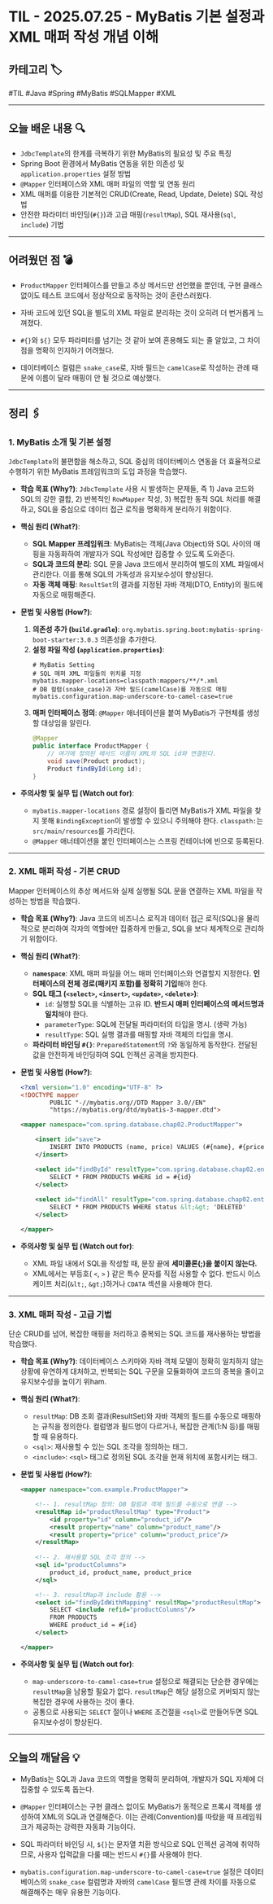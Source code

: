 # TIL - 2025.07.25 - MyBatis 기본 설정과 XML 매퍼 작성 개념 이해

## 카테고리 🏷️

#TIL #Java #Spring #MyBatis #SQLMapper #XML

---

## 오늘 배운 내용 🔍

- `JdbcTemplate`의 한계를 극복하기 위한 MyBatis의 필요성 및 주요 특징
- Spring Boot 환경에서 MyBatis 연동을 위한 의존성 및 `application.properties` 설정 방법
- `@Mapper` 인터페이스와 XML 매퍼 파일의 역할 및 연동 원리
- XML 매퍼를 이용한 기본적인 CRUD(Create, Read, Update, Delete) SQL 작성법
- 안전한 파라미터 바인딩(`#{}`)과 고급 매핑(`resultMap`), SQL 재사용(`sql`, `include`) 기법

---

## 어려웠던 점 💣

* `ProductMapper` 인터페이스를 만들고 추상 메서드만 선언했을 뿐인데, 구현 클래스 없이도 테스트 코드에서 정상적으로 동작하는 것이 혼란스러웠다.

* 자바 코드에 있던 SQL을 별도의 XML 파일로 분리하는 것이 오히려 더 번거롭게 느껴졌다.

* `#{}`와 `${}` 모두 파라미터를 넘기는 것 같아 보여 혼용해도 되는 줄 알았고, 그 차이점을 명확히 인지하기 어려웠다.

* 데이터베이스 컬럼은 `snake_case`로, 자바 필드는 `camelCase`로 작성하는 관례 때문에 이름이 달라 매핑이 안 될 것으로 예상했다.

---

## 정리 🖇️

### 1. MyBatis 소개 및 기본 설정

`JdbcTemplate`의 불편함을 해소하고, SQL 중심의 데이터베이스 연동을 더 효율적으로 수행하기 위한 MyBatis 프레임워크의 도입 과정을 학습했다.

* **학습 목표 (Why?)**:
  `JdbcTemplate` 사용 시 발생하는 문제들, 즉 1) Java 코드와 SQL의 강한 결합, 2) 반복적인 `RowMapper` 작성, 3) 복잡한 동적 SQL 처리를 해결하고, SQL을 중심으로 데이터
  접근 로직을 명확하게 분리하기 위함이다.

* **핵심 원리 (What?)**:
    * **SQL Mapper 프레임워크**: MyBatis는 객체(Java Object)와 SQL 사이의 매핑을 자동화하여 개발자가 SQL 작성에만 집중할 수 있도록 도와준다.
    * **SQL과 코드의 분리**: SQL 문을 Java 코드에서 분리하여 별도의 XML 파일에서 관리한다. 이를 통해 SQL의 가독성과 유지보수성이 향상된다.
    * **자동 객체 매핑**: `ResultSet`의 결과를 지정된 자바 객체(DTO, Entity)의 필드에 자동으로 매핑해준다.

* **문법 및 사용법 (How?)**:
    1. **의존성 추가 (`build.gradle`)**: `org.mybatis.spring.boot:mybatis-spring-boot-starter:3.0.3` 의존성을 추가한다.
    2. **설정 파일 작성 (`application.properties`)**:
       ```properties
       # MyBatis Setting
       # SQL 매퍼 XML 파일들의 위치를 지정
       mybatis.mapper-locations=classpath:mappers/**/*.xml
       # DB 컬럼(snake_case)과 자바 필드(camelCase)를 자동으로 매핑
       mybatis.configuration.map-underscore-to-camel-case=true
       ```
    3. **매퍼 인터페이스 정의**: `@Mapper` 애너테이션을 붙여 MyBatis가 구현체를 생성할 대상임을 알린다.
       ```java
       @Mapper
       public interface ProductMapper {
           // 여기에 정의된 메서드 이름이 XML의 SQL id와 연결된다.
           void save(Product product);
           Product findById(Long id);
       }
       ```

* **주의사항 및 실무 팁 (Watch out for)**:
    * `mybatis.mapper-locations` 경로 설정이 틀리면 MyBatis가 XML 파일을 찾지 못해 `BindingException`이 발생할 수 있으니 주의해야 한다. `classpath:`는
      `src/main/resources`를 가리킨다.
    * `@Mapper` 애너테이션을 붙인 인터페이스는 스프링 컨테이너에 빈으로 등록된다.

---

### 2. XML 매퍼 작성 - 기본 CRUD

Mapper 인터페이스의 추상 메서드와 실제 실행될 SQL 문을 연결하는 XML 파일을 작성하는 방법을 학습했다.

* **학습 목표 (Why?)**:
  Java 코드의 비즈니스 로직과 데이터 접근 로직(SQL)을 물리적으로 분리하여 각자의 역할에만 집중하게 만들고, SQL을 보다 체계적으로 관리하기 위함이다.

* **핵심 원리 (What?)**:
    * **`namespace`**: XML 매퍼 파일을 어느 매퍼 인터페이스와 연결할지 지정한다. **인터페이스의 전체 경로(패키지 포함)를 정확히 기입**해야 한다.
    * **SQL 태그 (`<select>`, `<insert>`, `<update>`, `<delete>`)**:
        * `id`: 실행할 SQL을 식별하는 고유 ID. **반드시 매퍼 인터페이스의 메서드명과 일치**해야 한다.
        * `parameterType`: SQL에 전달될 파라미터의 타입을 명시. (생략 가능)
        * `resultType`: SQL 실행 결과를 매핑할 자바 객체의 타입을 명시.
    * **파라미터 바인딩 `#{}`**: `PreparedStatement`의 `?`와 동일하게 동작한다. 전달된 값을 안전하게 바인딩하여 SQL 인젝션 공격을 방지한다.

* **문법 및 사용법 (How?)**:
  ```xml
  <?xml version="1.0" encoding="UTF-8" ?>
  <!DOCTYPE mapper
          PUBLIC "-//mybatis.org//DTD Mapper 3.0//EN"
          "https://mybatis.org/dtd/mybatis-3-mapper.dtd">
  
  <mapper namespace="com.spring.database.chap02.ProductMapper">
  
      <insert id="save">
          INSERT INTO PRODUCTS (name, price) VALUES (#{name}, #{price})
      </insert>
  
      <select id="findById" resultType="com.spring.database.chap02.entity.Product">
          SELECT * FROM PRODUCTS WHERE id = #{id}
      </select>
      
      <select id="findAll" resultType="com.spring.database.chap02.entity.Product">
          SELECT * FROM PRODUCTS WHERE status &lt;&gt; 'DELETED'
      </select>
  
  </mapper>
  ```

* **주의사항 및 실무 팁 (Watch out for)**:
    * XML 파일 내에서 SQL을 작성할 때, 문장 끝에 **세미콜론(;)을 붙이지 않는다.**
    * XML에서는 부등호( `<`, `>` ) 같은 특수 문자를 직접 사용할 수 없다. 반드시 이스케이프 처리(`&lt;`, `&gt;`)하거나 `CDATA` 섹션을 사용해야 한다.

---

### 3. XML 매퍼 작성 - 고급 기법

단순 CRUD를 넘어, 복잡한 매핑을 처리하고 중복되는 SQL 코드를 재사용하는 방법을 학습했다.

* **학습 목표 (Why?)**:
  데이터베이스 스키마와 자바 객체 모델이 정확히 일치하지 않는 상황에 유연하게 대처하고, 반복되는 SQL 구문을 모듈화하여 코드의 중복을 줄이고 유지보수성을 높이기 위ham.

* **핵심 원리 (What?)**:
    * `resultMap`: DB 조회 결과(ResultSet)와 자바 객체의 필드를 수동으로 매핑하는 규칙을 정의한다. 컬럼명과 필드명이 다르거나, 복잡한 관계(1:N 등)를 매핑할 때 유용하다.
    * `<sql>`: 재사용할 수 있는 SQL 조각을 정의하는 태그.
    * `<include>`: `<sql>` 태그로 정의된 SQL 조각을 현재 위치에 포함시키는 태그.

* **문법 및 사용법 (How?)**:
  ```xml
  <mapper namespace="com.example.ProductMapper">
  
      <!-- 1. resultMap 정의: DB 컬럼과 객체 필드를 수동으로 연결 -->
      <resultMap id="productResultMap" type="Product">
          <id property="id" column="product_id"/>
          <result property="name" column="product_name"/>
          <result property="price" column="product_price"/>
      </resultMap>
      
      <!-- 2. 재사용할 SQL 조각 정의 -->
      <sql id="productColumns">
          product_id, product_name, product_price
      </sql>
  
      <!-- 3. resultMap과 include 활용 -->
      <select id="findByIdWithMapping" resultMap="productResultMap">
          SELECT <include refid="productColumns"/>
          FROM PRODUCTS
          WHERE product_id = #{id}
      </select>
  
  </mapper>
  ```

* **주의사항 및 실무 팁 (Watch out for)**:
    * `map-underscore-to-camel-case=true` 설정으로 해결되는 단순한 경우에는 `resultMap`을 남용할 필요가 없다. `resultMap`은 해당 설정으로 커버되지 않는 복잡한
      경우에 사용하는 것이 좋다.
    * 공통으로 사용되는 `SELECT` 절이나 `WHERE` 조건절을 `<sql>`로 만들어두면 SQL 유지보수성이 향상된다.

---

## 오늘의 깨달음 💡

* MyBatis는 SQL과 Java 코드의 역할을 명확히 분리하여, 개발자가 SQL 자체에 더 집중할 수 있도록 돕는다.

* `@Mapper` 인터페이스는 구현 클래스 없이도 MyBatis가 동적으로 프록시 객체를 생성하여 XML의 SQL과 연결해준다. 이는 관례(Convention)를 따랐을 때 프레임워크가 제공하는 강력한 자동화
  기능이다.

* SQL 파라미터 바인딩 시, `${}`는 문자열 치환 방식으로 SQL 인젝션 공격에 취약하므로, 사용자 입력값을 다룰 때는 반드시 `#{}`를 사용해야 한다.

* `mybatis.configuration.map-underscore-to-camel-case=true` 설정은 데이터베이스의 `snake_case` 컬럼명과 자바의 `camelCase` 필드명 관례 차이를
  자동으로 해결해주는 매우 유용한 기능이다.